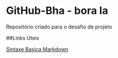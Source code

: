 # GitHub-Bha - bora la

Repositório criado para o desafio de projeto

##Links Uteis

[Sintaxe Basica Markdown](https://www.markdownguide.org/basic-syntax/)

